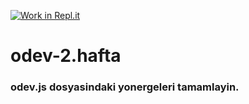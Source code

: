 [![Work in Repl.it](https://classroom.github.com/assets/work-in-replit-14baed9a392b3a25080506f3b7b6d57f295ec2978f6f33ec97e36a161684cbe9.svg)](https://classroom.github.com/online_ide?assignment_repo_id=3792851&assignment_repo_type=AssignmentRepo)
# odev-2.hafta
### odev.js dosyasindaki yonergeleri tamamlayin.
